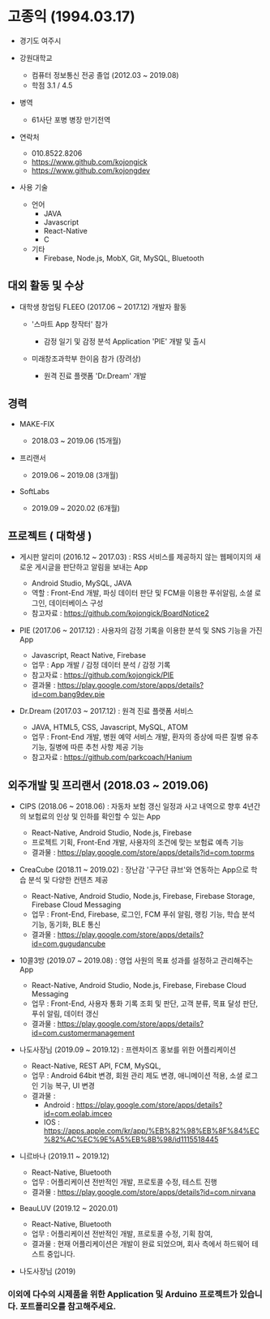 # 고종익 (1994.03.17)

- 경기도 여주시
- 강원대학교
  - 컴퓨터 정보통신 전공 졸업 (2012.03 ~ 2019.08)
  - 학점 3.1 / 4.5
 
- 병역
  - 61사단 포병 병장 만기전역
   
- 연락처
  - 010.8522.8206
  - https://www.github.com/kojongick
  - https://www.github.com/kojongdev
  
- 사용 기술
  - 언어
    - JAVA
    - Javascript
    - React-Native
    - C
  - 기타
    - Firebase, Node.js, MobX, Git, MySQL, Bluetooth
    
## 대외 활동 및 수상
  - 대학생 창업팅 FLEEO (2017.06 ~ 2017.12) 개발자 활동
    - '스마트 App 창작터' 참가
      - 감정 일기 및 감정 분석 Application 'PIE' 개발 및 출시


    - 미래창조과학부 한이음 참가 (장려상)
      - 원격 진료 플랫폼 'Dr.Dream' 개발

## 경력
  - MAKE-FIX
    - 2018.03 ~ 2019.06 (15개월)

  - 프리랜서
    - 2019.06 ~ 2019.08 (3개월)
    
  - SoftLabs
    - 2019.09 ~ 2020.02 (6개월)
    
## 프로젝트 ( 대학생 )
  - 게시판 알리미 (2016.12 ~ 2017.03) : RSS 서비스를 제공하지 않는 웹페이지의 새로운 게시글을 판단하고 알림을 보내는 App
    - Android Studio, MySQL, JAVA
    - 역할 : Front-End 개발, 파싱 데이터 판단 및 FCM을 이용한 푸쉬알림, 소셜 로그인, 데이터베이스 구성
    - 참고자료 : https://github.com/kojongick/BoardNotice2

    
  - PIE (2017.06 ~ 2017.12) : 사용자의 감정 기록을 이용한 분석 및 SNS 기능을 가진 App
    - Javascript, React Native, Firebase
    - 업무 : App 개발 / 감정 데이터 분석 / 감정 기록
    - 참고자료 : https://github.com/kojongick/PIE
    - 결과물 : https://play.google.com/store/apps/details?id=com.bang9dev.pie


  - Dr.Dream (2017.03 ~ 2017.12) : 원격 진료 플랫폼 서비스
    - JAVA, HTML5, CSS, Javascript, MySQL, ATOM
    - 업무 : Front-End 개발, 병원 예약 서비스 개발, 환자의 증상에 따른 질병 유추 기능, 질병에 따른 추천 사항 제공 기능
    - 참고자료 : https://github.com/parkcoach/Hanium
    
## 외주개발 및 프리랜서 (2018.03 ~ 2019.06)
  - CIPS (2018.06 ~ 2018.06) : 자동차 보험 갱신 일정과 사고 내역으로 향후 4년간의 보험료의 인상 및 인하를 확인할 수 있는 App
    - React-Native, Android Studio, Node.js, Firebase
    - 프로젝트 기획, Front-End 개발, 사용자의 조건에 맞는 보험료 예측 기능
    - 결과물 : https://play.google.com/store/apps/details?id=com.toprms
    
  - CreaCube (2018.11 ~ 2019.02) : 장난감 '구구단 큐브'와 연동하는 App으로 학습 분석 및 다양한 컨텐츠 제공
    - React-Native, Android Studio, Node.js, Firebase, Firebase Storage, Firebase Cloud Messaging 
    - 업무 : Front-End, Firebase, 로그인, FCM 푸쉬 알림, 랭킹 기능, 학습 분석 기능, 동기화, BLE 통신 
    - 결과물 : https://play.google.com/store/apps/details?id=com.gugudancube
    
  - 10콜3방 (2019.07 ~ 2019.08) : 영업 사원의 목표 성과를 설정하고 관리해주는 App
    - React-Native, Android Studio, Node.js, Firebase, Firebase Cloud Messaging 
    - 업무 : Front-End, 사용자 통화 기록 조회 및 판단, 고객 분류, 목표 달성 판단, 푸쉬 알림, 데이터 갱신
    - 결과물 : https://play.google.com/store/apps/details?id=com.customermanagement

  - 나도사장님 (2019.09 ~ 2019.12) : 프렌차이즈 홍보를 위한 어플리케이션
    - React-Native, REST API, FCM, MySQL, 
    - 업무 : Android 64bit 변경, 회원 관리 제도 변경, 애니메이션 적용, 소셜 로그인 기능 복구, UI 변경
    - 결과물 : 
      - Android : https://play.google.com/store/apps/details?id=com.eolab.imceo
      - IOS : https://apps.apple.com/kr/app/%EB%82%98%EB%8F%84%EC%82%AC%EC%9E%A5%EB%8B%98/id1115518445
      
  - 니르바나 (2019.11 ~ 2019.12)
    - React-Native, Bluetooth
    - 업무 : 어플리케이션 전반적인 개발, 프로토콜 수정, 테스트 진행
    - 결과물 : https://play.google.com/store/apps/details?id=com.nirvana
  
  - BeauLUV (2019.12 ~ 2020.01)
    - React-Native, Bluetooth
    - 업무 : 어플리케이션 전반적인 개발, 프로토콜 수정, 기획 참여, 
    - 결과물 : 현재 어플리케이션은 개발이 완료 되었으며, 회사 측에서 하드웨어 테스트 중입니다.





  - 나도사장님 (2019)




### 이외에 다수의 시제품을 위한 Application 및 Arduino 프로젝트가 있습니다. 포트폴리오를 참고해주세요.
